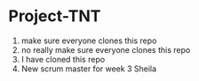# Project-TNT


1. make sure everyone clones this repo
2. no really make sure everyone clones this repo
3. I have cloned this repo 
4. New scrum master for week 3 Sheila
